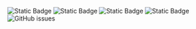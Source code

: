 ![Static Badge](https://img.shields.io/badge/blacklists-61-000000) ![Static Badge](https://img.shields.io/badge/blacklisted-2889754-cc0000) ![Static Badge](https://img.shields.io/badge/whitelisted-2250-00CC00) ![Static Badge](https://img.shields.io/badge/streaming_blacklist-28107-000000) ![GitHub issues](https://img.shields.io/github/issues/fabriziosalmi/blacklists)
